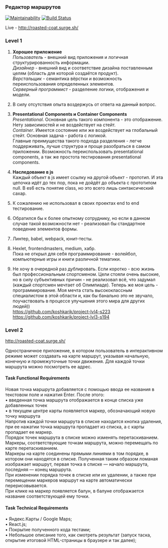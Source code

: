 ### Редактор маршрутов 

[![Maintainability](https://api.codeclimate.com/v1/badges/28994650638c321ed7e0/maintainability)](https://codeclimate.com/github/koshkarik/funbox-test-map/maintainability) [![Build Status](https://travis-ci.org/koshkarik/funbox-test-map.svg?branch=master)](https://travis-ci.org/koshkarik/funbox-test-map)  

Live - http://roasted-coat.surge.sh/

### Level 1  
1. **Хорошее приложение**  
  *Пользователь* - внешний вид приложения и логичная структурированность информации.  
  *Дизайнер* - внешний вид и соответствие дизайна поставленным целям (область для которой создаётся продукт).  
  *Верстальщик* - семантика вёрстки и возможность переиспользования определенных элементов.  
  *Серверный программист* - разделение логики, отображения и модели.  

2. В силу отсутствия опыта воздержусь от ответа на данный вопрос.  

3. **Presentational Сomponents и Сontainer Сomponents**  
  *Presentational*. Основная цель такого компонента - это отображение. Нету зависимостей и не воздейcтвует на стейт.    
  *Container*. Имеется состояние или же воздействует на глобальный стейт. Основная задача - работа с логикой.  
  Главные преимущества такого подхода разделения - легче поддерживать, лучше структура и проще разобраться в самом приложении. Возможность переиспользовать presentational components, а так же простота тестирования presentational components.

4. **Наследование в js**  
  Каждый объект в js имеет ссылку на другой объект - прототип. И эта цепочка идёт до тех пор, пока не дойдёт до объекта с прототипом null. В es6 есть понятие class, но это всего лишь синтаксический сахар.  

5. К сожалению не использовал в своих проектах end to end тестирование.  

6. Обратился бы к более опытному сотруднику, но если в данном случае такой возможности нет - реализовал бы стандартное поведение элементов формы.  

7. Линтер, babel, webpack, юнит-тесты.  

8. Hexlet, frontendmasters, medium, хабр.  
  Пока не открыл для себя программирование - волейбол, компьютерные игры и книги различной тематики.  

9. Не хочу в очередной раз дублировать. Если коротко - всю жизнь был профессиональным спортсменом. Цели стояли очень высокие, но в силу субъективных причин - не реализовал всё, что задумал (каждый спортсмен мечтает об Олимпиаде). Теперь же моя цель - программирование. Моя мечта стать высококлассным специалистом в этой области и, как бы банально это не звучало, поучаствовать в процессе улучшения этого мира для других людей))  
  https://github.com/koshkarik/project-lvl4-s223  
  https://github.com/koshkarik/project-lvl3-s194  

### Level 2

http://roasted-coat.surge.sh/

Одностраничное приложение, в котором пользователь в интерактивном режиме может создавать на карте маршрут, указывая начальную, конечную и промежуточные точки движения. Для каждой точки маршрута можно посмотреть ее адрес.  

#### Task Functional Requirements  

Новая точка маршрута добавляется с помощью ввода ее названия в текстовом поле и нажатия Enter. После этого:  
  • введенная точка маршрута отображается в конце списка уже добавленных точек    
  • в текущем центре карты появляется маркер, обозначающий новую точку маршрута  
Напротив каждой точки маршрута в списке находится кнопка удаления, при ее нажатии точка маршрута пропадает из списка, а с карты пропадает ее маркер.  
Порядок точек маршрута в списке можно изменять перетаскиванием.  
Маркеры, соответствующие точкам маршрута, можно перемещать по карте перетаскиванием.  
Маркеры на карте соединены прямыми линиями в том порядке, в котором они находятся в списке. Полученная таким образом ломаная изображает маршрут, первая точка в списке — начало маршрута, последняя — конец маршрута.  
При изменении порядка точек в списке или их удалении, а также при перемещении маркеров маршрут на карте автоматически перерисовывается.  
При клике на маркер появляется балун, в балуне отображается название соответствующей ему точки.  

#### Task Technical Requirements  
• Яндекс.Карты / Google Maps;  
• React.js;  
• Покрытие полученного кода тестами;  
• Небольшое описание того, как смотреть результат (запуск таска, открытие итоговой HTML-страницы в браузере и так далее);

